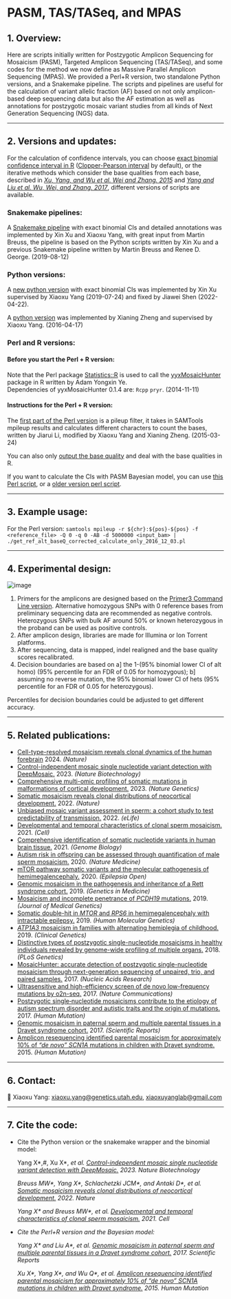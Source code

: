 # PASM, TAS/TASeq, and MPAS

## 1. Overview:

Here are scripts initially written for Postzygotic Amplicon Sequencing for Mosaicism (PASM), Targeted Amplicon Sequencing (TAS/TASeq), and some codes for the method we now define as Massive Parallel Amplicon Sequencing (MPAS). We provided a Perl+R version, two standalone Python versions, and a Snakemake pipeline. The scripts and pipelines are useful for the calculation of variant allelic fraction (AF) based on not only amplicon-based deep sequencing data but also the AF estimation as well as annotations for postzygotic mosaic variant studies from all kinds of Next Generation Sequencing (NGS) data.

--------------
## 2. Versions and updates:

For the calculation of confidence intervals, you can choose [exact binomial confidence interval in R](https://www.rdocumentation.org/packages/stats/versions/3.6.2/topics/binom.test) ([Clopper-Pearson interval](https://en.wikipedia.org/wiki/Binomial_proportion_confidence_interval) by default), or the iterative methods which consider the base qualities from each base, described in <i>[Xu, Yang, and Wu et al. Wei and Zhang. 2015](https://doi.org/10.1002/humu.22819)</i> and <i>[Yang and Liu et al. Wu, Wei, and Zhang. 2017](https://doi.org/10.1038/s41598-017-15814-7)</i>, different versions of scripts are available.

### Snakemake pipelines:

A [Snakemake pipeline](https://github.com/shishenyxx/PASM/tree/master/Snakemake_pipeline) with exact binomial CIs and detailed annotations was implemented by Xin Xu and Xiaoxu Yang, with great input from Martin Breuss, the pipeline is based on the Python scripts written by Xin Xu and a previous Snakemake pipeline written by Martin Breuss and Renee D. George. (2019-08-12)



### Python versions:

A [new python version](https://github.com/shishenyxx/PASM/tree/master/2019-09-25-new-python-MAF-binom-calculator) with exact binomial CIs was implemented by Xin Xu supervised by Xiaoxu Yang (2019-07-24) and fixed by Jiawei Shen (2022-04-22).


A [python version](https://github.com/shishenyxx/PASM/blob/master/CI_calculator.py) was implemented by Xianing Zheng and supervised by Xiaoxu Yang. (2016-04-17)


### Perl and R versions:
 #### Before you start the Perl + R version:
Note that the Perl package [Statistics::R](https://metacpan.org/pod/Statistics::R) is used to call the [yyxMosaicHunter](https://github.com/Yyx2626/yyxMosaicHunter) package in R written by Adam Yongxin Ye.
<br/>Dependencies of yyxMosaicHunter 0.1.4 are: `Rcpp`
`pryr`. (2014-11-11)

 #### Instructions for the Perl + R version:
The [first part of the Perl version](https://github.com/shishenyxx/PASM/blob/master/get_ref_alt_baseQ_corrected_calculate_only_2016_12_03.pl) is a pileup filter, it takes in SAMTools mpileup results and calculates different characters to count the bases, written by Jiarui Li, modified by Xiaoxu Yang and Xianing Zheng. (2015-03-24)

You can also only [output the base quality](https://github.com/shishenyxx/PASM/blob/master/get_ref_alt_baseQ_corrected_2016_12_03_output_basequality.pl) and deal with the base qualities in R. 


If you want to calculate the CIs with PASM Bayesian model, you can use [this Perl script](https://github.com/shishenyxx/PASM/blob/master/get_ref_alt_baseQ_corrected_2016_12_03.pl), or a [older version perl script](https://github.com/shishenyxx/PASM/blob/master/old_get_ref_alt_baseQ_corrected_2016_07_14.pl). 

--------------

## 3. Example usage:

For the Perl version: `samtools mpileup -r ${chr}:${pos}-${pos} -f <reference_file> -Q 0 -q 0 -AB -d 5000000 <input_bam> | ./get_ref_alt_baseQ_corrected_calculate_only_2016_12_03.pl`

--------------

## 4. Experimental design:


![image](https://github.com/user-attachments/assets/86e1da03-23a3-4537-975e-6b7f831e3ea0)

1. Primers for the amplicons are designed based on the [Primer3 Command Line version](https://github.com/shishenyxx/primer3). Alternative homozygous SNPs with 0 reference bases from preliminary sequencing data are recommended as negative controls. Heterozygous SNPs with bulk AF around 50% or known heterozygous in the proband can be used as positive controls.
2. After amplicon design, libraries are made for Illumina or Ion Torrent platforms.
3. After sequencing, data is mapped, indel realigned and the base quality scores recalibrated.
4. Decision boundaries are based on a] the 1-(95% binomial lower CI of alt homo) (95% percentile for an FDR of 0.05 for homozygous); b] assuming no reverse mutation, the 95% binomial lower CI of hets (95% percentile for an FDR of 0.05 for heterozygous).

Percentiles for decision boundaries could be adjusted to get different accuracy.
   
--------------

## 5. Related publications:

* [Cell-type-resolved mosaicism reveals clonal dynamics of the human forebrain](https://www.nature.com/articles/s41586-024-07292-5) 2024. <i>(Nature)</i>
* [Control-independent mosaic single nucleotide variant detection with DeepMosaic.](https://www.nature.com/articles/s41587-022-01559-w) 2023. <i>(Nature Biotechnology)</i>
* [Comprehensive multi-omic profiling of somatic mutations in malformations of cortical development.](https://doi.org/10.1038/s41558-022-01276-9) 2023. <i>(Nature Genetics)</i>
* [Somatic mosaicism reveals clonal distributions of neocortical development.](https://www.nature.com/articles/s41586-022-04602-7) 2022. <i>(Nature)</i>
* [Unbiased mosaic variant assessment in sperm: a cohort study to test predictability of transmission.](https://elifesciences.org/articles/78459) 2022. <i>(eLife)</i>
* [Developmental and temporal characteristics of clonal sperm mosaicism.](http://www.doi.org/10.1016/j.cell.2021.07.024) 2021. <i>(Cell)</i>
* [Comprehensive identification of somatic nucleotide variants in human brain tissue.](https://genomebiology.biomedcentral.com/articles/10.1186/s13059-021-02285-3) 2021. <i>(Genome Biology)</i>
* [Autism risk in offspring can be assessed through quantification of male sperm mosaicism.](https://doi.org/10.1038/s41591-019-0711-0) 2020. <i>(Nature Medicine)</i>
* [mTOR pathway somatic variants and the molecular pathogenesis of hemimegalencephaly.](https://doi.org/10.1002/epi4.12377) 2020. <i>(Epilepsia Open)</i>
* [Genomic mosaicism in the pathogenesis and inheritance of a Rett syndrome cohort.](https://doi.org/10.1038/s41436-018-0348-2) 2019. <i>(Genetics in Medicine)</i>
* [Mosaicism and incomplete penetrance of <i>PCDH19</i> mutations.](http://dx.doi.org/10.1136/jmedgenet-2017-105235) 2019. <i>(Journal of Medical Genetics)</i>
* [Somatic double-hit in <i>MTOR</i> and <i>RPS6</i> in hemimegalencephaly with intractable epilepsy.](https://doi.org/10.1093/hmg/ddz194) 2019. <i>(Human Molecular Genetics)</i>
* [<i>ATP1A3</i> mosaicism in families with alternating hemiplegia of childhood.](https://doi.org/10.1111/cge.13539) 2019. <i>(Clinical Genetics)</i>
* [Distinctive types of postzygotic single-nucleotide mosaicisms in healthy individuals revealed by genome-wide profiling of multiple organs.](https://doi.org/10.1371/journal.pgen.1007395) 2018. <i>(PLoS Genetics)</i>
* [MosaicHunter: accurate detection of postzygotic single-nucleotide mosaicism through next-generation sequencing of unpaired, trio, and paired samples.](https://doi.org/10.1093/nar/gkx024) 2017. <i>(Nucleic Acids Research)</i>
* [Ultrasensitive and high-efficiency screen of de novo low-frequency mutations by o2n-seq.](https://doi.org/10.1038/ncomms15335) 2017. <i>(Nature Communications)</i>
* [Postzygotic single‐nucleotide mosaicisms contribute to the etiology of autism spectrum disorder and autistic traits and the origin of mutations.](https://doi.org/10.1002/humu.23255) 2017. <i>(Human Mutation)</i>
* [Genomic mosaicism in paternal sperm and multiple parental tissues in a Dravet syndrome cohort.](https://doi.org/10.1038/s41598-017-15814-7) 2017. <i>(Scientific Reports)</i>
* [Amplicon resequencing identified parental mosaicism for approximately 10% of <i>“de novo” SCN1A</i> mutations in children with Dravet syndrome.](https://doi.org/10.1002/humu.22819) 2015. <i>(Human Mutation)</i>

-----------------------------------

## 6. Contact:

:email: Xiaoxu Yang: [xiaoxu.yang@genetics.utah.edu](mailto:xiaoxu.yang@genetics.utah.edu), [xiaoxuyanglab@gmail.com](mailto:xiaoxuyanglab@gmail.com)

-----------------------------------

## 7. Cite the code:
* Cite the Python version or the snakemake wrapper and the binomial model:

    Yang X*,#, Xu X*, <i>et al. [Control-independent mosaic single nucleotide variant detection with DeepMosaic.](https://www.nature.com/articles/s41587-022-01559-w) 2023. <i>Nature Biotechnology</i> 

    Breuss MW*, Yang X*, Schlachetzki JCM*, and Antaki D*, <i>et al.</i> [Somatic mosaicism reveals clonal distributions of neocortical development.](https://www.nature.com/articles/s41586-022-04602-7) 2022. <i>Nature</i> 

    Yang X* and Breuss MW*, <i>et al.</i> [Developmental and temporal characteristics of clonal sperm mosaicism.](http://www.doi.org/10.1016/j.cell.2021.07.024) 2021. <i>Cell</i> 
           
* Cite the Perl+R version and the Bayesian model: 

    Yang X* and Liu A*, <i>et al.</i> [Genomic mosaicism in paternal sperm and multiple parental tissues in a Dravet syndrome cohort.](https://doi.org/10.1038/s41598-017-15814-7) 2017. <i>Scientific Reports</i>

    Xu X*, Yang X*, and Wu Q*, <i>et al.</i> [Amplicon resequencing identified parental mosaicism for approximately 10% of <i>“de novo” SCN1A</i> mutations in children with Dravet syndrome.](https://doi.org/10.1002/humu.22819) 2015. <i>Human Mutation</i>

